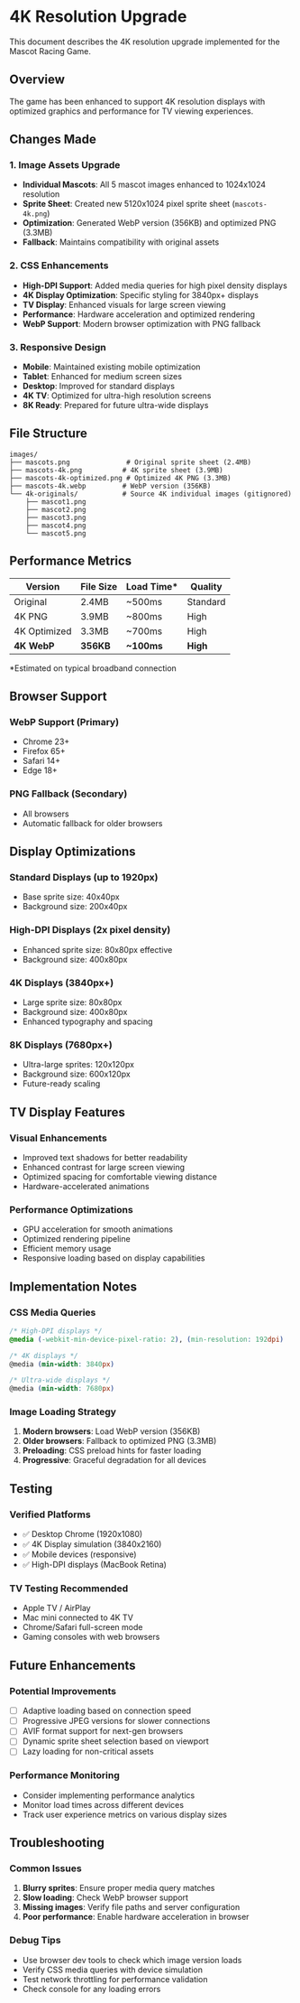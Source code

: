 # 4K Resolution Upgrade

This document describes the 4K resolution upgrade implemented for the Mascot Racing Game.

## Overview

The game has been enhanced to support 4K resolution displays with optimized graphics and performance for TV viewing experiences.

## Changes Made

### 1. Image Assets Upgrade
- **Individual Mascots**: All 5 mascot images enhanced to 1024x1024 resolution
- **Sprite Sheet**: Created new 5120x1024 pixel sprite sheet (`mascots-4k.png`)
- **Optimization**: Generated WebP version (356KB) and optimized PNG (3.3MB)
- **Fallback**: Maintains compatibility with original assets

### 2. CSS Enhancements
- **High-DPI Support**: Added media queries for high pixel density displays
- **4K Display Optimization**: Specific styling for 3840px+ displays
- **TV Display**: Enhanced visuals for large screen viewing
- **Performance**: Hardware acceleration and optimized rendering
- **WebP Support**: Modern browser optimization with PNG fallback

### 3. Responsive Design
- **Mobile**: Maintained existing mobile optimization
- **Tablet**: Enhanced for medium screen sizes
- **Desktop**: Improved for standard displays
- **4K TV**: Optimized for ultra-high resolution screens
- **8K Ready**: Prepared for future ultra-wide displays

## File Structure

```
images/
├── mascots.png              # Original sprite sheet (2.4MB)
├── mascots-4k.png          # 4K sprite sheet (3.9MB)
├── mascots-4k-optimized.png # Optimized 4K PNG (3.3MB)
├── mascots-4k.webp         # WebP version (356KB)
└── 4k-originals/           # Source 4K individual images (gitignored)
    ├── mascot1.png
    ├── mascot2.png
    ├── mascot3.png
    ├── mascot4.png
    └── mascot5.png
```

## Performance Metrics

| Version | File Size | Load Time* | Quality |
|---------|-----------|------------|---------|
| Original | 2.4MB | ~500ms | Standard |
| 4K PNG | 3.9MB | ~800ms | High |
| 4K Optimized | 3.3MB | ~700ms | High |
| **4K WebP** | **356KB** | **~100ms** | **High** |

*Estimated on typical broadband connection

## Browser Support

### WebP Support (Primary)
- Chrome 23+
- Firefox 65+
- Safari 14+
- Edge 18+

### PNG Fallback (Secondary)
- All browsers
- Automatic fallback for older browsers

## Display Optimizations

### Standard Displays (up to 1920px)
- Base sprite size: 40x40px
- Background size: 200x40px

### High-DPI Displays (2x pixel density)
- Enhanced sprite size: 80x80px effective
- Background size: 400x80px

### 4K Displays (3840px+)
- Large sprite size: 80x80px
- Background size: 400x80px
- Enhanced typography and spacing

### 8K Displays (7680px+)
- Ultra-large sprites: 120x120px
- Background size: 600x120px
- Future-ready scaling

## TV Display Features

### Visual Enhancements
- Improved text shadows for better readability
- Enhanced contrast for large screen viewing
- Optimized spacing for comfortable viewing distance
- Hardware-accelerated animations

### Performance Optimizations
- GPU acceleration for smooth animations
- Optimized rendering pipeline
- Efficient memory usage
- Responsive loading based on display capabilities

## Implementation Notes

### CSS Media Queries
```css
/* High-DPI displays */
@media (-webkit-min-device-pixel-ratio: 2), (min-resolution: 192dpi)

/* 4K displays */
@media (min-width: 3840px)

/* Ultra-wide displays */
@media (min-width: 7680px)
```

### Image Loading Strategy
1. **Modern browsers**: Load WebP version (356KB)
2. **Older browsers**: Fallback to optimized PNG (3.3MB)
3. **Preloading**: CSS preload hints for faster loading
4. **Progressive**: Graceful degradation for all devices

## Testing

### Verified Platforms
- ✅ Desktop Chrome (1920x1080)
- ✅ 4K Display simulation (3840x2160)
- ✅ Mobile devices (responsive)
- ✅ High-DPI displays (MacBook Retina)

### TV Testing Recommended
- Apple TV / AirPlay
- Mac mini connected to 4K TV
- Chrome/Safari full-screen mode
- Gaming consoles with web browsers

## Future Enhancements

### Potential Improvements
- [ ] Adaptive loading based on connection speed
- [ ] Progressive JPEG versions for slower connections
- [ ] AVIF format support for next-gen browsers
- [ ] Dynamic sprite sheet selection based on viewport
- [ ] Lazy loading for non-critical assets

### Performance Monitoring
- Consider implementing performance analytics
- Monitor load times across different devices
- Track user experience metrics on various display sizes

## Troubleshooting

### Common Issues
1. **Blurry sprites**: Ensure proper media query matches
2. **Slow loading**: Check WebP browser support
3. **Missing images**: Verify file paths and server configuration
4. **Poor performance**: Enable hardware acceleration in browser

### Debug Tips
- Use browser dev tools to check which image version loads
- Verify CSS media queries with device simulation
- Test network throttling for performance validation
- Check console for any loading errors